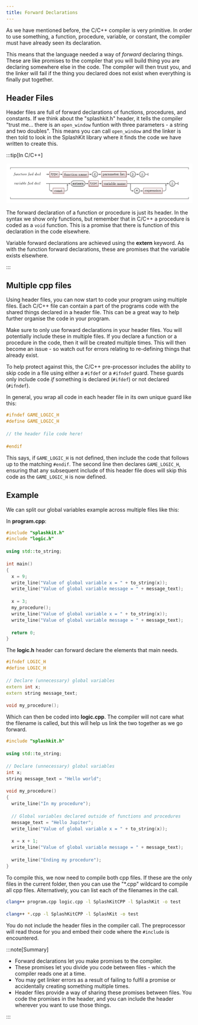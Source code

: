 ```yaml
---
title: Forward Declarations
---
```


As we have mentioned before, the C/C++ compiler is very primitive. In order to use something, a function, procedure, variable, or constant, the compiler must have already seen its declaration.

This means that the language needed a way of *forward* declaring things. These are like promises to the compiler that you will build thing you are declaring somewhere else in the code. The compiler will then trust you, and the linker will fail if the thing you declared does not exist when everything is finally put together.

## Header Files

Header files are full of forward declarations of functions, procedures, and constants. If we think about the "splashkit.h" header, it tells the compiler "trust me... there is an `open_window` funtion with three parameters - a string and two doubles". This means you can call `open_window` and the linker is then told to look in the SplashKit library where it finds the code we have written to create this.

:::tip[In C/C++]

![Syntax for forward declarations](./images/forward-decl.png)

The forward declaration of a function or procedure is just its header. In the syntax we show only functions, but remember that in C/C++ a procedure is coded as a `void` function. This is a promise that there is function of this declaration in the code elsewhere.

Variable forward declarations are achieved using the **extern** keyword. As with the function forward declarations, these are promises that the variable exists elsewhere.

:::

## Multiple cpp files

Using header files, you can now start to code your program using multiple files. Each C/C++ file can contain a part of the programs code with the shared things declared in a header file. This can be a great way to help further organise the code in your program.

Make sure to only use forward declarations in your header files. You will potentially include these in multiple files. If you declare a function or a procedure in the code, then it will be created multiple times. This will then become an issue - so watch out for errors relating to re-defining things that already exist.

To help protect against this, the C/C++ pre-processor includes the ability to skip code in a file using either a `#ifdef` or a `#ifndef` guard. These guards only include code *if* something is declared (`#ifdef`) or not declared (`#ifndef`).

In general, you wrap all code in each header file in its own unique guard like this:

```cpp
#ifndef GAME_LOGIC_H
#define GAME_LOGIC_H

// the header file code here!

#endif
```

This says, if `GAME_LOGIC_H` is not defined, then include the code that follows up to the matching `#endif`. The second line then declares `GAME_LOGIC_H`, ensuring that any subsequent include of this header file does will skip this code as the `GAME_LOGIC_H` is now defined.


## Example

We can split our global variables example across multiple files like this:

In **program.cpp**:

```cpp
#include "splashkit.h"
#include "logic.h"

using std::to_string;

int main() 
{
  x = 9;
  write_line("Value of global variable x = " + to_string(x));
  write_line("Value of global variable message = " + message_text);
  
  x = 3;
  my_procedure();
  write_line("Value of global variable x = " + to_string(x));
  write_line("Value of global variable message = " + message_text);

  return 0;
}
```

The **logic.h** header can forward declare the elements that main needs.

```cpp
#ifndef LOGIC_H
#define LOGIC_H

// Declare (unnecessary) global variables
extern int x;
extern string message_text;

void my_procedure();
```

Which can then be coded into **logic.cpp**. The compiler will not care what the filename is called, but this will help us link the two together as we go forward.

```cpp
#include "splashkit.h"

using std::to_string;

// Declare (unnecessary) global variables
int x;
string message_text = "Hello world";

void my_procedure()
{
  write_line("In my procedure");

  // Global variables declared outside of functions and procedures
  message_text = "Hello Jupiter";
  write_line("Value of global variable x = " + to_string(x));

  x = x + 1;
  write_line("Value of global variable message = " + message_text);
  
  write_line("Ending my procedure");
}
```

To compile this, we now need to compile both cpp files. If these are the only files in the current folder, then you can use the "*.cpp" wildcard to compile all cpp files. Alternatively, you can list each of the filenames in the call.

```sh
clang++ program.cpp logic.cpp -l SplashKitCPP -l SplashKit -o test

clang++ *.cpp -l SplashKitCPP -l SplashKit -o test
```

You do not include the header files in the compiler call. The preprocessor will read those for you and embed their code where the `#include` is encountered.

:::note[Summary]

- Forward declarations let you make promises to the compiler.
- These promises let you divide you code between files - which the compiler reads one at a time.
- You may get linker errors as a result of failing to fulfil a promise or accidentally creating something multiple times.
- Header files provide a way of sharing these promises between files. You code the promises in the header, and you can include the header wherever you want to use those things.

:::
